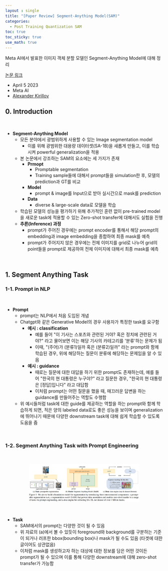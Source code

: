 ```yaml
---
layout : single
title: "[Paper Review] Segment-Anything Model(SAM)"
categories: 
  - Post Training Quantization SAM
toc: true
toc_sticky: true
use_math: true
---
```


Meta AI에서 발표한 이미지 객체 분할 모델인 Segment-Anything Model에 대해 정리    

[논문 링크](https://ai.meta.com/research/publications/segment-anything/)  

- April 5 2023
- Meta AI
- [Alexander Kirillov](https://alexander-kirillov.github.io/)     

## 0. Introduction    

&nbsp;

- **Segment-Anything Model**    
  - 모든 분야에서 광범위하게 사용할 수 있는 Image segmentation model    
    - 이를 위해 광범위한 대용량 데이터셋(SA-1B)을 새롭게 만들고, 이를 학습시켜 powerful generalization을 적용     
  - 본 논문에서 강조하는 SAM의 요소에는 세 가지가 존재    
    - **Prmopt**   
      - Promptable segmentation    
      - Training sample들에 대해서 prompt들을 simulation한 후, 모델의 prediction과 GT를 비교   
    - **Model**    
      - prompt & image를 Input으로 받아 실시간으로 mask를 prediction    
    - **Data**    
      - diverse & large-scale data로 모델을 학습     
  - 학습된 모델의 성능을 평가하기 위해 추가적인 훈련 없이 pre-trained model을 새로운 task에 적용할 수 있는 Zero-shot transfer에 대해서도 실험을 진행    
  - **추론(Inference) 과정**   
    - prompt가 주어진 경우에는 prompt encoder를 통해서 해당 prompt의 embedding과 image embedding을 종합하여 최종 mask를 예측    
    - prompt가 주어지지 않은 경우에는 전체 이미지를 grid로 나누어 grid의 point들을 prompt로 제공하여 전체 이미지에 대해서 최종 mask를 예측   

&nbsp;

## 1. Segment Anything Task      
### 1-1. Prompt in NLP   

&nbsp;

- **Prompt**   
  - prompt는 NLP에서 처음 도입된 개념    
  - Chatgpt와 같은 Generative Model의 경우 사용자가 특정한 task를 요구함   
    - **예시 : classification**    
      - 예를 들어 "이 기사는 스포츠와 관련된 거야? 혹은 정치에 관련된 거야?" 라고 물어보면 이는 해당 기사의 카테고리를 '분류'하는 문제가 됨    
      - 이때, "(주어)가 (분류1)일까 혹은 (분류2)일까" 라는 prompt와 함께 학습된 경우, 위에 해당하는 질문이 분류에 해당하는 문제임을 알 수 있음    
    - **예시 : guidance**   
      - 때로는 질문에 대한 대답을 하기 위한 prompt도 존재하는데, 예를 들어 "한국의 현 대통령은 누구야?" 라고 질문한 경우, "한국의 현 대통령은 [정답]입니다" 라고 대답함   
      - 이처럼 prompt는 어떤 질문을 했을 때, 매끄러운 답변을 하는 guidance를 만들어주는 역할도 수행함     
  - 위 예시들처럼 task에 대한 guide를 제공하는 역할을 하는 prompt와 함께 학습하게 되면, 적은 양의 labeled data로도 좋은 성능을 보이며 generalization에 뛰어나기 때문에 다양한 downstream task에 대해 쉽게 학습할 수 있도록 도움을 줌    


&nbsp;

### 1-2. Segment Anything Task with Prompt Engineering   

&nbsp;

<div align="center">
  <img src="/assets/images/sam/1.png" width="70%" height="70%" alt=""/>
  <p><em></em></p>
</div>

&nbsp;

- **Task**   
  - SAM에서의 prompt는 다양한 것이 될 수 있음   
  - 위 자료의 (a)에서 볼 수 있듯이 foreground와 background를 구분하는 기준이 되거나 러프한 bbox(bounding box)나 mask가 될 수도 있음 (타겟에 대한 글이어도 상관없음)
  - 이처럼 mask를 생성하고자 하는 대상에 대한 정보를 담은 어떤 것이든 prompt가 될 수 있으며 이를 통해 다양한 downstream에 대해 zero-shot transfer가 가능함    

